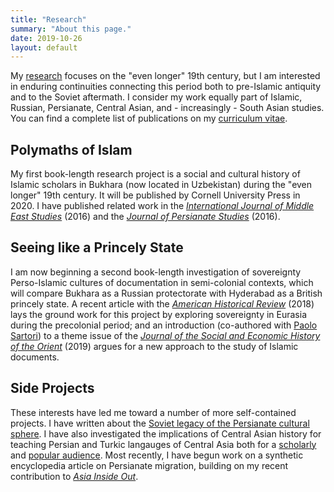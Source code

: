 ```yaml
---
title: "Research"
summary: "About this page."
date: 2019-10-26
layout: default
---
```


My [research][1] focuses on the "even longer" 19th century, but I am interested in enduring continuities connecting this period both to pre-Islamic antiquity and to the Soviet aftermath. I consider my work equally part of Islamic, Russian, Persianate, Central Asian, and - increasingly - South Asian studies. You can find a complete list of publications on my [curriculum vitae][2].

## Polymaths of Islam
My first book-length research project is a social and cultural history of Islamic scholars in Bukhara (now located in Uzbekistan) during the "even longer" 19th century. It will be published by Cornell University Press in 2020. I have published related work in the [*International Journal of Middle East Studies*][3] (2016) and the [*Journal of Persianate Studies*][4] (2016).

## Seeing like a Princely State
I am now beginning a second book-length investigation of sovereignty Perso-Islamic cultures of documentation in semi-colonial contexts, which will compare Bukhara as a Russian protectorate with Hyderabad as a British princely state. A recent article with the [*American Historical Review*][5] (2018) lays the ground work for this project by exploring sovereignty in Eurasia during the precolonial period; and an introduction (co-authored with [Paolo Sartori][6]) to a theme issue of the [*Journal of the Social and Economic History of the Orient*][7] (2019) argues for a new approach to the study of Islamic documents.

## Side Projects
These interests have led me toward a number of more self-contained projects. I have written about the [Soviet legacy of the Persianate cultural sphere][8]. I have also investigated the implications of Central Asian history for teaching Persian and Turkic langauges of Central Asia both for a [scholarly][9] and [popular audience][10]. Most recently, I have begun work on a synthetic encyclopedia article on Persianate migration, building on my recent contribution to [*Asia Inside Out*][11].

[1]:	https://pitt.academia.edu/JamesPickett/Journal-Articles
[2]:	https://pitt.academia.edu/JamesPickett/CurriculumVitae
[3]:	https://www.academia.edu/26854228/Nadir_Shahs_Peculiar_Central_Asian_Legacy_Empire_Conversion_Narratives_and_the_Rise_of_New_Scholarly_Dynasties
[4]:	https://www.academia.edu/17884935/Enemies_beyond_the_Red_Sands_The_Bukhara-Khiva_Dynamic_as_Mediated_by_Textual_Genre
[5]:	https://www.academia.edu/36900273/Written_into_Submission_Reassessing_Sovereignty_through_a_Forgotten_Eurasian_Dynasty
[6]:	https://www.oeaw.ac.at/en/iran/institute/staff/research-staff/paolo-sartori/
[7]:	https://www.academia.edu/40949183/From_the_Archetypical_Archive_to_Cultures_of_Documentation
[8]:	https://www.academia.edu/7611983/Soviet_Civilization_through_a_Persian_Lens_Iranian_Intellectuals_Cultural_Diplomacy_and_Socialist_Modernity_1941-1955
[9]:	https://www.academia.edu/33025103/Categorically_Misleading_Dialectically_Misconceived_Language_Textbooks_and_Pedagogic_Participation_in_Central_Asian_Nation-building_Projects
[10]:	https://eurasianet.org/on-language-the-many-flavors-of-persian-in-eurasia
[11]:	https://www.hup.harvard.edu/catalog.php?isbn=9780674987630
